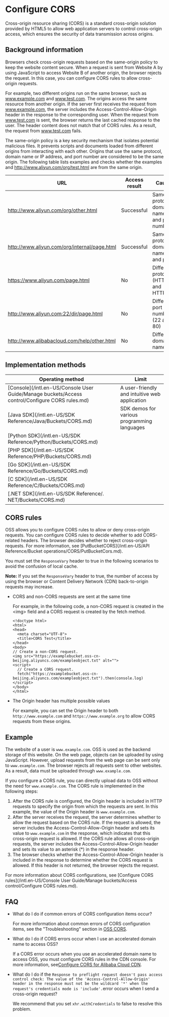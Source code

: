 # Configure CORS

Cross-origin resource sharing \(CORS\) is a standard cross-origin solution provided by HTML5 to allow web application servers to control cross-origin access, which ensures the security of data transmission across origins.

## Background information

Browsers check cross-origin requests based on the same-origin policy to keep the website content secure. When a request is sent from Website A by using JavaScript to access Website B of another origin, the browser rejects the request. In this case, you can configure CORS rules to allow cross-origin requests.

For example, two different origins run on the same browser, such as www.example.com and www.test.com. The origins access the same resource from another origin. If the server first receives the request from www.example.com, the server includes the Access-Control-Allow-Origin header in the response to the corresponding user. When the request from www.test.com is sent, the browser returns the last cached response to the user. The header content does not match that of CORS rules. As a result, the request from www.test.com fails.

The same-origin policy is a key security mechanism that isolates potential malicious files. It prevents scripts and documents loaded from different origins from interacting with each other. Origins that use the same protocol, domain name or IP address, and port number are considered to be the same origin. The following table lists examples and checks whether the examples and http://www.aliyun.com/org/test.html are from the same origin.

|URL|Access result|Cause|
|---|-------------|-----|
|http://www.aliyun.com/org/other.html|Successful|Same protocol, domain name, and port number|
|http://www.aliyun.com/org/internal/page.html|Successful|Same protocol, domain name, and port|
|https://www.aliyun.com/page.html|No|Different protocols \(HTTP and HTTPS\)|
|http://www.aliyun.com:22/dir/page.html|No|Different port numbers \(22 and 80\)|
|http://www.alibabacloud.com/help/other.html|No|Different domain names|

## Implementation methods

|Operating method|Limit|
|----------------|-----|
|[Console](/intl.en-US/Console User Guide/Manage buckets/Access control/Configure CORS rules.md)|A user-friendly and intuitive web application|
|[Java SDK](/intl.en-US/SDK Reference/Java/Buckets/CORS.md)|SDK demos for various programming languages|
|[Python SDK](/intl.en-US/SDK Reference/Python/Buckets/CORS.md)|
|[PHP SDK](/intl.en-US/SDK Reference/PHP/Buckets/CORS.md)|
|[Go SDK](/intl.en-US/SDK Reference/Go/Buckets/CORS.md)|
|[C SDK](/intl.en-US/SDK Reference/C/Buckets/CORS.md)|
|[.NET SDK](/intl.en-US/SDK Reference/. NET/Buckets/CORS.md)|

## CORS rules

OSS allows you to configure CORS rules to allow or deny cross-origin requests. You can configure CORS rules to decide whether to add CORS-related headers. The browser decides whether to reject cross-origin requests. For more information, see [PutBucketCORS](/intl.en-US/API Reference/Bucket operations/CORS/PutBucketCors.md).

You must set the `ResponseVary` header to true in the following scenarios to avoid the confusion of local cache.

**Note:** If you set the `ResponseVary` header to true, the number of access by using the browser or Content Delivery Network \(CDN\) back-to-origin requests may increase.

-   CORS and non-CORS requests are sent at the same time

    For example, in the following code, a non-CORS request is created in the <img\> field and a CORS request is created by the fetch method.

    ```
    <!doctype html>
    <html>
    <head>
      <meta charset="UTF-8">
      <title>CORS Test</title>
    </head>
    <body>
    // Create a non-CORS request. 
    <img src="https://examplebucket.oss-cn-beijing.aliyuncs.com/exampleobject.txt" alt="">
    <script>
      // Create a CORS request. 
      fetch("https://examplebucket.oss-cn-beijing.aliyuncs.com/exampleobject.txt").then(console.log)
    </script>
    </body>
    </html>
    ```

-   The Origin header has multiple possible values

    For example, you can set the Origin header to both `http://www.example.com` and `https://www.example.org` to allow CORS requests from these origins.


## Example

The website of a user is `www.example.com`. OSS is used as the backend storage of this website. On the web page, objects can be uploaded by using JavaScript. However, upload requests from the web page can be sent only to `www.example.com`. The browser rejects all requests sent to other websites. As a result, data must be uploaded through `www.example.com`.

If you configure a CORS rule, you can directly upload data to OSS without the need for `www.example.com`. The CORS rule is implemented in the following steps:

1.  After the CORS rule is configured, the Origin header is included in HTTP requests to specify the origin from which the requests are sent. In this example, the value of the Origin header is `www.example.com`.
2.  After the server receives the request, the server determines whether to allow the request based on the CORS rule. If the request is allowed, the server includes the Access-Control-Allow-Origin header and sets its value to `www.example.com` in the response, which indicates that this cross-origin request is allowed. If the CORS rule allows all cross-origin requests, the server includes the Access-Control-Allow-Origin header and sets its value to an asterisk \(\*\) in the response header.
3.  The browser checks whether the Access-Control-Allow-Origin header is included in the response to determine whether the CORS request is allowed. If this header is not returned, the browser rejects the request.

For more information about CORS configurations, see [Configure CORS rules](/intl.en-US/Console User Guide/Manage buckets/Access control/Configure CORS rules.md).

## FAQ

-   What do I do if common errors of CORS configuration items occur?

    For more information about common errors of CORS configuration items, see the "Troubleshooting" section in [OSS CORS]().

-   What do I do if CORS errors occur when I use an accelerated domain name to access OSS?

    If a CORS error occurs when you use an accelerated domain name to access OSS, you must configure CORS rules in the CDN console. For more information, see[Configure CORS for Alibaba Cloud CDN](https://www.alibabacloud.com/help/zh/faq-detail/40183.htm).

-   What do I do if the `Response to preflight request doesn't pass access control check: The value of the 'Access-Control-Allow-Origin' header in the response must not be the wildcard '*' when the request's credentials mode is 'include'.`error occurs when I send a cross-origin request?

    We recommend that you set `xhr.withCredentials` to false to resolve this problem.



